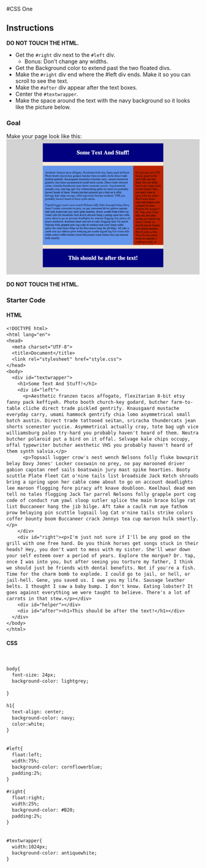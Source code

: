 #CSS One


## Instructions

**DO NOT TOUCH THE HTML.**


* Get the `#right` div next to the `#left` div.
  * Bonus: Don't change any widths.
* Get the Background color to extend past the two floated divs.
* Make the `#right` div end where the #left div ends. Make it so you can scroll to see the text.
* Make the `#after` div appear after the text boxes.
* Center the `#textwrapper`.
* Make the space around the text with the navy background so it looks like the picture below.

### Goal
  Make your page look like this:
  ![Goal](CSS_1.png)


**DO NOT TOUCH THE HTML.**

### Starter Code
#### HTML
```
<!DOCTYPE html>
<html lang="en">
<head>
  <meta charset="UTF-8">
  <title>Document</title>
  <link rel="stylesheet" href="style.css">
</head>
<body>
  <div id="textwrapper">
    <h1>Some Text And Stuff!</h1>
    <div id="left">
      <p>Aesthetic franzen tacos affogato, flexitarian 8-bit etsy fanny pack keffiyeh. Photo booth church-key godard, butcher farm-to-table cliche direct trade pickled gentrify. Knausgaard mustache everyday carry, umami hammock gentrify chia lomo asymmetrical small batch austin. Direct trade tattooed seitan, sriracha thundercats jean shorts scenester yuccie. Asymmetrical actually cray, tote bag ugh vice williamsburg paleo try-hard you probably haven't heard of them. Neutra butcher polaroid put a bird on it offal. Selvage kale chips occupy, offal typewriter butcher aesthetic VHS you probably haven't heard of them synth salvia.</p>
      <p>Topsail lugger crow's nest wench Nelsons folly fluke bowsprit belay Davy Jones' Locker coxswain no prey, no pay marooned driver gabion capstan reef sails boatswain jury mast spike hearties. Booty scuttle Plate Fleet Cat o'nine tails list broadside Jack Ketch shrouds bring a spring upon her cable come about to go on account deadlights lee maroon flogging fore piracy aft knave doubloon. Keelhaul dead men tell no tales flogging Jack Tar parrel Nelsons folly grapple port cog code of conduct rum yawl sloop sutler splice the main brace bilge rat list Buccaneer hang the jib bilge. Aft take a caulk rum aye fathom prow belaying pin scuttle lugsail log Cat o'nine tails strike colors coffer bounty boom Buccaneer crack Jennys tea cup maroon hulk smartly.</p>
    </div>
    <div id="right"><p>I'm just not sure if I'll be any good on the grill with one free hand. Do you think horses get songs stuck in their heads? Hey, you don't want to mess with my sister. She'll wear down your self esteem over a period of years. Explore the morgue? Dr. Yap, once I was into you, but after seeing you torture my father, I think we should just be friends with dental benefits. Not if you're a fish. Time for the charm bomb to explode. I could go to jail, or hell, or jail-hell. Gene, you saved us. I owe you my life. Sausage leather belts. I thought I saw a baby bump. I don't know. Eating lobster? It goes against everything we were taught to believe. There's a lot of carrots in that stew.</p></div>
    <div id="helper"></div>
    <div id="after"><h1>This should be after the text!</h1></div>
  </div>
</body>
</html>
```


#### CSS
```


body{
  font-size: 24px;
  background-color: lightgrey;

}

h1{
  text-align: center;
  background-color: navy;
  color:white;
}


#left{
  float:left;
  width:75%;
  background-color: cornflowerblue;
  padding:2%;
}

#right{
  float:right;
  width:25%;
  background-color: #B20;
  padding:2%;
}


#textwrapper{
  width:1024px;
  background-color: antiquewhite;
}

```
